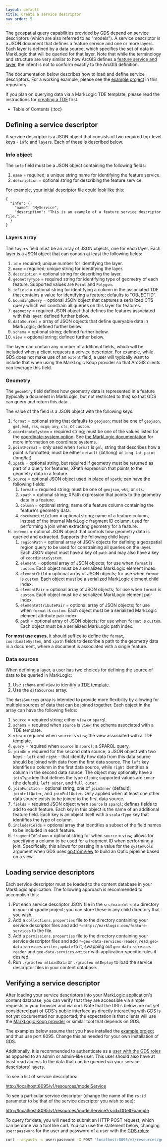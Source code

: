 ```yaml
---
layout: default
title: Create a service descriptor
nav_order: 5
---
```


The geospatial query capabilities provided by GDS depend on service descriptors (which are also referred to as 
"models"). A service descriptor is a JSON 
document that defines a feature service and one or more layers. Each layer is defined by a data source, which specifies 
the set of data in MarkLogic that will be queried for that layer. Note that while the terminology and structure are 
very similar to how ArcGIS defines a 
[feature service and layer](https://developers.arcgis.com/rest/services-reference/enterprise/layer-feature-service-.htm),
the intent is not to conform exactly to the ArcGIS definition. 

The documentation below describes how to load and define service descriptors. For a working example, please see the 
[example project](https://github.com/marklogic/marklogic-geo-data-services/tree/master/examples/sample-project/src/main/ml-data/example/services) 
in this repository.

If you plan on querying data via a MarkLogic TDE template, please read the instructions for 
[creating a TDE](create-tde.md) first. 

* Table of Contents
{:toc}

## Defining a service descriptor

A service descriptor is a JSON object that consists of two required top-level keys - `info` and `layers`. Each of these
is described below.

### Info object

The `info` field must be a JSON object containing the following fields:

1. `name` = required; a unique string name for identifying the feature service.
2. `description` = optional string for describing the feature service.

For example, your initial descriptor file could look like this:

```
{
  "info": {
    "name": "MyService",
    "description": "This is an example of a feature service descriptor file."
  }
}
```


### Layers array

The `layers` field must be an array of JSON objects, one for each layer. Each layer is a JSON object that can 
contain at least the following fields:

1. `id` = required; unique number for identifying the layer.
2. `name` = required; unique string for identifying the layer.
3. `description` = optional string for describing the layer.
4. `geometryType` = required string for identifying type of geometry of each feature. Supported values are `Point` 
   and `Polygon`.
5. `idField` = optional string for identifying a column in the associated TDE that contains a value for 
   identifying a feature; defaults to "OBJECTID". 
6. `boundingQuery` = optional JSON object that captures a serialized CTS query which will constrain all queries on 
   this layer for features. 
7. `geometry` = required JSON object that defines the features associated with this layer; defined further below.
8. `dataSources` = array of JSON objects that define queryable data in MarkLogic; defined further below.
9. `schema` = optional string; defined further below.
10. `view` = optional string; defined further below. 

The layer can contain any number of additional fields, which will be included when a client requests a service
descriptor. For example, while GDS does not make use of an `extent` field, a user will typically want to include that
when using the MarkLogic Koop provider so that ArcGIS clients can leverage this field.

### Geometry 

The `geometry` field defines how geometry data is represented in a feature (typically a document in MarkLogic, but 
not restricted to this) so that GDS can query and return this data.  

The value of the field is a JSON object with the following keys:

1. `format` = optional string that defaults to `geojson`; must be one of `geojson`, `gml`, `kml`, `rss`, `mcgm`, 
   `any`, `cts`, or `custom`. 
2. `coordinateSystem` = required string; must be one of the values listed for the 
   [coordinate-system option](https://docs.marklogic.com/geo.geospatialQuery). See
   [the MarkLogic documentation](https://docs.marklogic.com/guide/search-dev/geospatial#id_98149) for more 
   information on coordinate systems.
3. `pointFormat` = only used when `format` is `gml`; string that describes how a point is formatted; must be either 
   `default` (lat/long) or `long-lat-point` (long/lat)
4. `xpath` = optional string, but required if geometry must be returned as part of a query for features; XPath 
   expression that points to the geometry data in a feature. 
5. `source` = optional JSON object used in place of `xpath`; can have the following fields:
   1. `format` = required string; must be one of `geojson`, `wkt`, or `cts`.
   2. `xpath` = optional string; XPath expression that points to the geometry data in a feature.
   3. `column` = optional string; name of a feature column containing the feature's geometry data. 
   4. `documentUriColumn` = optional string; name of a feature column, instead of the internal MarkLogic fragment ID 
      column, used for performing a join when extracting geometry for a feature.
6. `indexes` = optional JSON object that controls how geometry data is queried and extracted. Supports the following 
   child keys:
   1. `regionPath` = optional array of JSON objects for defining a geospatial region query to be used for 
      constraining all queries on the layer. Each JSON object must have a key of `path` and may also have a key of 
      `coordinateSystem`. 
   2. `element` = optional array of JSON objects; for use when `format` is `custom`. Each object must be a 
      serialized MarkLogic element index.
   3. `elementChild` = optional array of JSON objects; for use when `format` is `custom`. Each object must be a
      serialized MarkLogic element child index.
   4. `elementPair` = optional array of JSON objects; for use when `format` is `custom`. Each object must be a
      serialized MarkLogic element pair index.
   5. `elementAttributePair` = optional array of JSON objects; for use when `format` is `custom`. Each object must be a
      serialized MarkLogic element attribute pair index.
   6. `path` = optional array of JSON objects; for use when `format` is `custom`. Each object must be a
      serialized MarkLogic path index.

**For most use cases**, it should suffice to define the `format`, `coordinateSystem`, and `xpath` fields to describe 
a path to the geometry data in a document, where a document is associated with a single feature. 


### Data sources

When defining a layer, a user has two choices for defining the source of data to be queried in MarkLogic:

1. Use `schema` and `view` to identify a [TDE template](https://docs.marklogic.com/guide/app-dev/TDE). 
2. Use the `dataSources` array.

The `dataSources` array is intended to provide more flexibility by allowing for multiple sources of data that can be
joined together. Each object in the array can have the following fields:

1. `source` = required string; either `view` or `sparql`.
2. `schema` = required when `source` is `view`; the schema associated with a TDE template.
3. `view` = required when `source` is `view`; the view associated with a TDE template.
4. `query` = required when `source` is `sparql`; a SPARQL query. 
5. `joinOn` = required for the second data source; a JSON object with two keys - `left` and `right` - that 
   identify how data from this data source should be joined with data from the first data source. The `left` key 
   identifies a column in the first data source, while `right` identifies a column in the second data source. The 
   object may optionally have a `joinType` key that defines the type of join; supported values are `inner` (the 
   default), `left outer`, and `full outer`. 
6. `joinFunction` = optional string; one of `joinInner` (default), `joinLeftOuter`, and `joinFullOuter`. Only 
   applied when at least one other data source exists to be joined to the first data source. 
7. `fields` = required JSON object when `source` is `sparql`; defines fields to add to each feature. Each key in 
   this object is the name of an additional feature field. Each key is an object itself with a
   `scalarType` key that identifies the type of column.
8. `includeFields` = optional array that identifies a subset of the field names to be included in each feature. 
9. `fragmentIdColumn` = optional string for when `source` = `view`; allows for specifying a column to be used for a 
   fragment ID when performing a join. Specifically, this allows for passing in a value for the `systemCols` 
   argument when GDS uses [op.fromView](https://docs.marklogic.com/op.fromView) to build an Optic pipeline based on 
   a view. 

## Loading service descriptors

Each service descriptor must be loaded to the content database in your MarkLogic application. The following approach is
recommended to accomplish this:

1. Put each service descriptor JSON file in the `src/main/ml-data` directory in your ml-gradle project; you can
   store these in any child directory that you wish.
2. Add a `collections.properties` file to the directory containing your service descriptor files and add
   `*=http://marklogic.com/feature-services` to the file.
3. Add a `permissions.properties` file to the directory containing your service descriptor files and add
   `*=geo-data-services-reader,read,geo-data-services-writer,update` to it, swapping out `geo-data-services-reader` and 
   `geo-data-services-writer` with application-specific roles if desired.
4. Run `./gradlew mlLoadData` or `./gradlew mlDeploy` to load the service descriptor files in your content database.

## Verifying a service descriptor

After loading your service descriptors into your MarkLogic application's content database, you can verify that they
are accessible via simple requests in your browser and via curl. Note that the URLs below are not yet considered part
of GDS's public interface as directly interacting with GDS is not yet documented nor supported; the expectation is that
clients will use the [MarkLogic Koop provider](https://github.com/koopjs/koop-provider-marklogic) or similar tool 
that depends on GDS. 

The examples below assume that you have installed the 
[example project](https://github.com/marklogic/marklogic-geo-data-services/tree/master/examples/sample-project) 
and thus use port 8095. Change this as needed for your own installation of GDS.

Additionally, it is recommended to authenticate as a [user with the GDS roles](create-user.md) as opposed to an admin 
or admin-like user. This user should also have at least read access to the data that can be queried via your service
descriptors' layers. 

To see a list of service descriptors:

<http://localhost:8095/v1/resources/modelService>

To see a particular service descriptor (change the name of the `rs:id` parameter to be that of the service 
descriptor you wish to see):

<http://localhost:8095/v1/resources/modelService?rs:id=GDeltExample>

To query for data, you will need to submit an HTTP POST request, which can be done via a tool like curl. You can use
the statement below, changing `user:password` for the user and password of a user with the [GDS roles](create-user.md):

```bash
curl --anyauth -u user:password -X POST 'localhost:8095/v1/resources/geoQueryService' --header 'Content-Type:application/json' --data-raw '{"params":{"id":"GDeltExample","layer":0,"method":"query"},"query":{"returnCountOnly":true}}'
```
